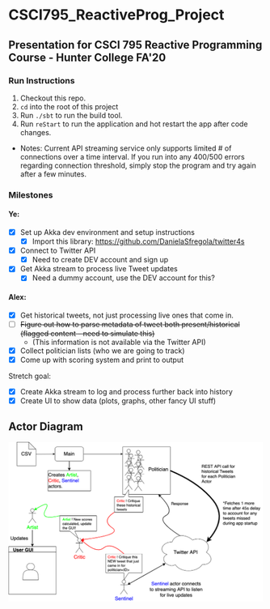 # CSCI795_ReactiveProg_Project
## Presentation for CSCI 795 Reactive Programming Course - Hunter College FA'20

### Run Instructions
1. Checkout this repo.
2. `cd` into the root of this project
3. Run `./sbt` to run the build tool.
4. Run `reStart` to run the application and hot restart the app after code changes.

- Notes: Current API streaming service only supports limited # of connections over a time interval. If you run into any 400/500 errors regarding connection threshold, simply stop the program and try again after a few minutes.

### Milestones
#### Ye:
- [X] Set up Akka dev environment and setup instructions
  - [X] Import this library: https://github.com/DanielaSfregola/twitter4s
- [X] Connect to Twitter API
  - [X] Need to create DEV account and sign up
- [X] Get Akka stream to process live Tweet updates
  - [X] Need a dummy account, use the DEV account for this?

#### Alex:
- [X] Get historical tweets, not just processing live ones that come in.
- [ ] ~~Figure out how to parse metadata of tweet both present/historical (flagged content - need to simulate this)~~
  - (This information is not available via the Twitter API)
- [X] Collect politician lists (who we are going to track)
- [X] Come up with scoring system and print to output

Stretch goal:
- [X] Create Akka stream to log and process further back into history
- [X] Create UI to show data (plots, graphs, other fancy UI stuff)

## Actor Diagram
![Diagram](./CSCI795_Reactive_Prog_Final_Project_Diagram.png) 
